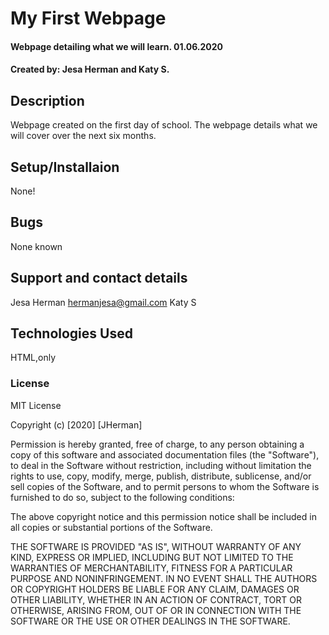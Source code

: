 # My First Webpage

#### Webpage detailing what we will learn. 01.06.2020

#### Created by: Jesa Herman and Katy S.

## Description 

Webpage created on the first day of school. The webpage details what we will cover over the next six months. 

## Setup/Installaion 

None!

## Bugs

None known

## Support and contact details

Jesa Herman hermanjesa@gmail.com
Katy S

## Technologies Used 

HTML,only 

### License

MIT License

Copyright (c) [2020] [JHerman]

Permission is hereby granted, free of charge, to any person obtaining a copy
of this software and associated documentation files (the "Software"), to deal
in the Software without restriction, including without limitation the rights
to use, copy, modify, merge, publish, distribute, sublicense, and/or sell
copies of the Software, and to permit persons to whom the Software is
furnished to do so, subject to the following conditions:

The above copyright notice and this permission notice shall be included in all
copies or substantial portions of the Software.

THE SOFTWARE IS PROVIDED "AS IS", WITHOUT WARRANTY OF ANY KIND, EXPRESS OR
IMPLIED, INCLUDING BUT NOT LIMITED TO THE WARRANTIES OF MERCHANTABILITY,
FITNESS FOR A PARTICULAR PURPOSE AND NONINFRINGEMENT. IN NO EVENT SHALL THE
AUTHORS OR COPYRIGHT HOLDERS BE LIABLE FOR ANY CLAIM, DAMAGES OR OTHER
LIABILITY, WHETHER IN AN ACTION OF CONTRACT, TORT OR OTHERWISE, ARISING FROM,
OUT OF OR IN CONNECTION WITH THE SOFTWARE OR THE USE OR OTHER DEALINGS IN THE
SOFTWARE.
